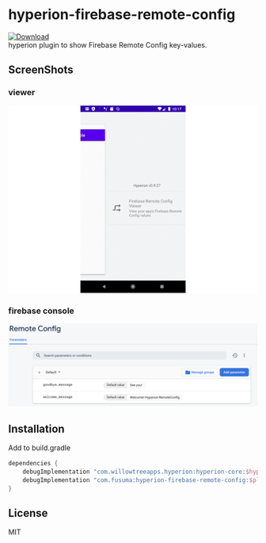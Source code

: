 # hyperion-firebase-remote-config
[ ![Download](https://api.bintray.com/packages/k-tomoyasu/maven/hyperion-firebase-remote-config/images/download.svg?version=1.0.0) ](https://bintray.com/k-tomoyasu/maven/hyperion-firebase-remote-config/1.0.0/link)  
hyperion plugin to show Firebase Remote Config key-values.

## ScreenShots
### viewer
![config-viewer](art/plugin-demo.gif)
### firebase console
![console](art/firebase-console.png)

## Installation
Add to build.gradle
```groovy
dependencies {
	debugImplementation "com.willowtreeapps.hyperion:hyperion-core:$hyperion_version"
    debugImplementation "com.fusuma:hyperion-firebase-remote-config:$plugin_version"
}
```

## License
MIT